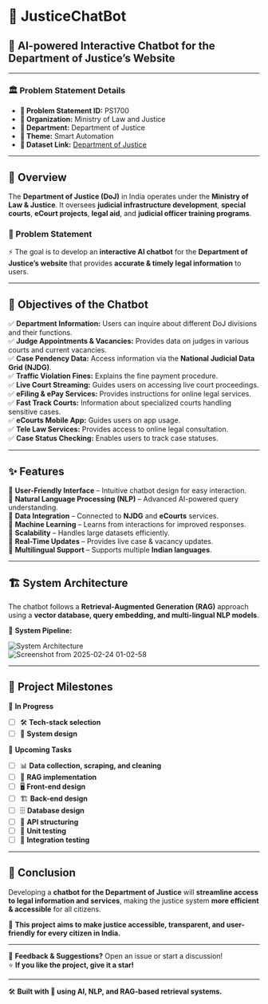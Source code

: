 # 🚀 JusticeChatBot

## 🤖 AI-powered Interactive Chatbot for the Department of Justice’s Website  

---

### 🏛️ Problem Statement Details  
- **📌 Problem Statement ID:** PS1700  
- **🏢 Organization:** Ministry of Law and Justice  
- **📂 Department:** Department of Justice  
- **🎯 Theme:** Smart Automation  
- **🔗 Dataset Link:** [Department of Justice](https://doj.gov.in/)  

---

## 📜 Overview  
The **Department of Justice (DoJ)** in India operates under the **Ministry of Law & Justice**. It oversees **judicial infrastructure development**, **special courts**, **eCourt projects**, **legal aid**, and **judicial officer training programs**.

### 🎯 Problem Statement  
⚡ The goal is to develop an **interactive AI chatbot** for the **Department of Justice’s website** that provides **accurate & timely legal information** to users.

---

## 🎯 Objectives of the Chatbot  

✅ **Department Information:** Users can inquire about different DoJ divisions and their functions.  
✅ **Judge Appointments & Vacancies:** Provides data on judges in various courts and current vacancies.  
✅ **Case Pendency Data:** Access information via the **National Judicial Data Grid (NJDG)**.  
✅ **Traffic Violation Fines:** Explains the fine payment procedure.  
✅ **Live Court Streaming:** Guides users on accessing live court proceedings.  
✅ **eFiling & ePay Services:** Provides instructions for online legal services.  
✅ **Fast Track Courts:** Information about specialized courts handling sensitive cases.  
✅ **eCourts Mobile App:** Guides users on app usage.  
✅ **Tele Law Services:** Provides access to online legal consultation.  
✅ **Case Status Checking:** Enables users to track case statuses.  

---

## ✨ Features  

🔹 **User-Friendly Interface** – Intuitive chatbot design for easy interaction.  
🔹 **Natural Language Processing (NLP)** – Advanced AI-powered query understanding.  
🔹 **Data Integration** – Connected to **NJDG** and **eCourts** services.  
🔹 **Machine Learning** – Learns from interactions for improved responses.  
🔹 **Scalability** – Handles large datasets efficiently.  
🔹 **Real-Time Updates** – Provides live case & vacancy updates.  
🔹 **Multilingual Support** – Supports multiple **Indian languages**.  

---

## 🏗️ System Architecture  
The chatbot follows a **Retrieval-Augmented Generation (RAG)** approach using a **vector database, query embedding, and multi-lingual NLP models**.  

📌 **System Pipeline:**  

![System Architecture](./images/system_architecture.png)  
![Screenshot from 2025-02-24 01-02-58](https://github.com/user-attachments/assets/ea4930f1-c6cc-436f-b45e-f4f4717c6605)

---

## 📅 Project Milestones  

🔄 **In Progress**  
- [ ] 🛠️ **Tech-stack selection**  
- [ ] 🎨 **System design**  

🚀 **Upcoming Tasks**  
- [ ] 📊 **Data collection, scraping, and cleaning**  
- [ ] 🤖 **RAG implementation**  
- [ ] 🖥️ **Front-end design**  
- [ ] 🏗️ **Back-end design**  
- [ ] 🗄️ **Database design**  
- [ ] 🔗 **API structuring**  
- [ ] 🧪 **Unit testing**  
- [ ] 🔄 **Integration testing**  

---

## 📌 Conclusion  
Developing a **chatbot for the Department of Justice** will **streamline access to legal information and services**, making the justice system **more efficient & accessible** for all citizens.  

📌 **This project aims to make justice accessible, transparent, and user-friendly for every citizen in India.**  

---


💬 **Feedback & Suggestions?** Open an issue or start a discussion!  
⭐ **If you like the project, give it a star!**  

---

🛠️ **Built with 💙 using AI, NLP, and RAG-based retrieval systems.**  

